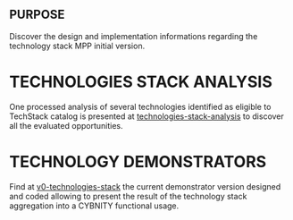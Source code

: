 ## PURPOSE
Discover the design and implementation informations regarding the technology stack MPP initial version.

# TECHNOLOGIES STACK ANALYSIS
One processed analysis of several technologies identified as eligible to TechStack catalog is presented at [technologies-stack-analysis](technologies-stack-analysis.md) to discover all the evaluated opportunities.

# TECHNOLOGY DEMONSTRATORS
Find at [v0-technologies-stack](v0-technologies-stack.md) the current demonstrator version designed and coded allowing to present the result of the technology stack aggregation into a CYBNITY functional usage.
